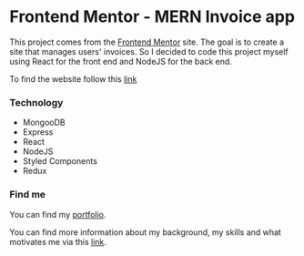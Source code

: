 # Frontend Mentor - MERN Invoice app

This project comes from the [Frontend Mentor](https://www.frontendmentor.io/challenges/invoice-app-i7KaLTQjl) site. The goal is to create a site that manages users' invoices. So I decided to code this project myself using React for the front end and NodeJS for the back end.

To find the website follow this [link](https://mern-invoice-app.herokuapp.com/)

### Technology

- MongooDB
- Express
- React
- NodeJS
- Styled Components
- Redux

### Find me

You can find my [portfolio](https://mathis-humbert-portfolio.netlify.app/).

You can find more information about my background, my skills and what motivates me via this [link](https://www.notion.so/mathis-humbert-cv/MATHIS-HUMBERT-787daaffef33440f8385b92e908de901?p=64ee085b39934d17b6c6653f79ee9eb6).
